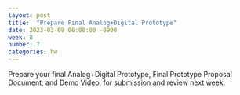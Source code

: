 ```yaml
---
layout: post
title:  "Prepare Final Analog+Digital Prototype"
date: 2023-03-09 06:00:00 -0900
week: 8
number: 7
categories: hw
---
```


Prepare your final Analog+Digital Prototype, Final Prototype Proposal Document, and Demo Video, for submission and review next week.
